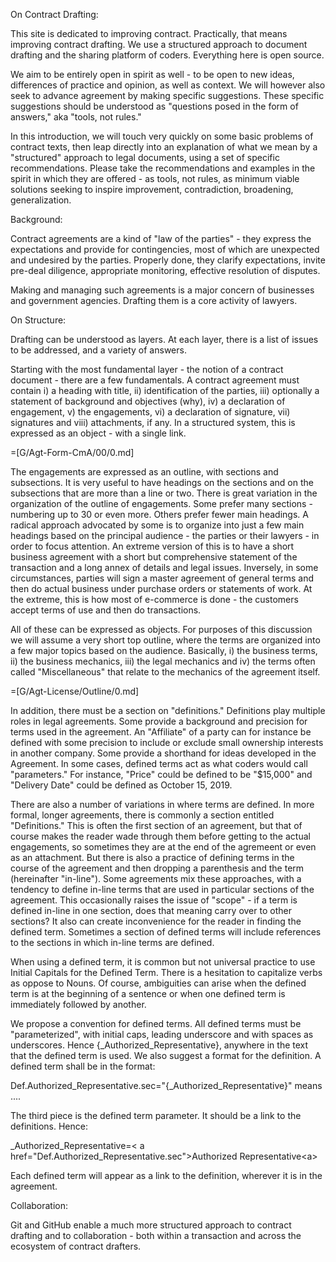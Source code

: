 On Contract Drafting:

This site is dedicated to improving contract.  Practically, that means improving contract drafting.  We use a structured approach to document drafting and the sharing platform of coders. Everything here is open source.

We aim to be entirely open in spirit as well - to be open to new ideas, differences of practice and opinion, as well as context.  We will however also seek to advance agreement by making specific suggestions.  These specific suggestions should be understood as "questions posed in the form of answers," aka "tools, not rules."

In this introduction, we will touch very quickly on some basic problems of contract texts, then leap directly into an explanation of what we mean by a "structured" approach to legal documents, using a set of specific recommendations.  Please take the recommendations and examples in the spirit in which they are offered - as tools, not rules, as minimum viable solutions seeking to inspire improvement, contradiction, broadening, generalization.


Background:

Contract agreements are a kind of "law of the parties" - they express the expectations and provide for contingencies, most of which are unexpected and undesired by the parties.  Properly done, they clarify expectations, invite pre-deal diligence, appropriate monitoring, effective resolution of disputes.

Making and managing such agreements is a major concern of businesses and government agencies.  Drafting them is a core activity of lawyers. 


On Structure:

Drafting can be understood as layers.  At each layer, there is a list of issues to be addressed, and a variety of answers.

Starting with the most fundamental layer - the notion of a contract document - there are a few fundamentals.  A contract agreement must contain i) a heading with title, ii) identification of the parties, iii) optionally a statement of background and objectives (why), iv) a declaration of engagement, v) the engagements, vi) a declaration of signature, vii) signatures and viii) attachments, if any.  In a structured system, this is expressed as an object - with a single link.

=[G/Agt-Form-CmA/00/0.md]

The engagements are expressed as an outline, with sections and subsections.  It is very useful to have headings on the sections and on the subsections that are more than a line or two.  There is great variation in the organization of the outline of engagements.  Some prefer many sections - numbering up to 30 or even more.  Others prefer fewer main headings.  A radical approach advocated by some is to organize into just a few main headings based on the principal audience - the parties or their lawyers - in order to focus attention.  An extreme version of this is to have a short business agreement with a short but comprehensive statement of the transaction and a long annex of details and legal issues.  Inversely, in some circumstances, parties will sign a master agreement of general terms and then do actual business under purchase orders or statements of work.  At the extreme, this is how most of e-commerce is done - the customers accept terms of use and then do transactions.

All of these can be expressed as objects.  For purposes of this discussion we will assume a very short top outline, where the terms are organized into a few major topics based on the audience.  Basically, i) the business terms, ii) the business mechanics, iii) the legal mechanics and iv) the terms often called "Miscellaneous" that relate to the mechanics of the agreement itself.

=[G/Agt-License/Outline/0.md]

In addition, there must be a section on "definitions."   Definitions play multiple roles in legal agreements.  Some provide a background and precision for terms used in the agreement.  An "Affiliate" of a party can for instance be defined with some precision to include or exclude small ownership interests in another company.  Some provide a shorthand for ideas developed in the Agreement.  In some cases, defined terms act as what coders would call "parameters."  For instance, "Price" could be defined to be "$15,000" and "Delivery Date" could be defined as October 15, 2019.

There are also a number of variations in where terms are defined.  In more formal, longer agreements, there is commonly a section entitled "Definitions."  This is often the first section of an agreement, but that of course makes the reader wade through them before getting to the actual engagements, so sometimes they are at the end of the agremeent or even as an attachment. But there is also a practice of defining terms in the course of the agreement and then dropping a parenthesis and the term  (hereinafter "in-line").  Some agreements mix these approaches, with a tendency to define in-line terms that are used in particular sections of the agreement.  This occasionally raises the issue of "scope" - if a term is defined in-line in one section, does that meaning carry over to other sections?  It also can create inconvenience for the reader in finding the defined term.  Sometimes a section of defined terms will include references to the sections in which in-line terms are defined.

When using a defined term, it is common but not universal practice to use Initial Capitals for the Defined Term.  There is a hesitation to capitalize verbs as oppose to Nouns.  Of course, ambiguities can arise when the defined term is at the beginning of a sentence or when one defined term is immediately followed by another.

We propose a convention for defined terms.  All defined terms must be "parameterized", with initial caps, leading underscore and with spaces as underscores.  Hence {_Authorized_Representative}, anywhere in the text that the defined term is used.  We also suggest a format for the definition.  A defined term shall be in the format:

Def.Authorized_Representative.sec="{_Authorized_Representative}" means ....

The third piece is the defined term parameter. It should be a link to the definitions.  Hence:

_Authorized_Representative=&lt; a  href="Def.Authorized_Representative.sec">Authorized Representative&lt;a>

Each defined term will appear as a link to the definition, wherever it is in the agreement.


Collaboration:

Git and GitHub enable a much more structured approach to contract drafting and to collaboration - both within a transaction and across the ecosystem of contract drafters.
